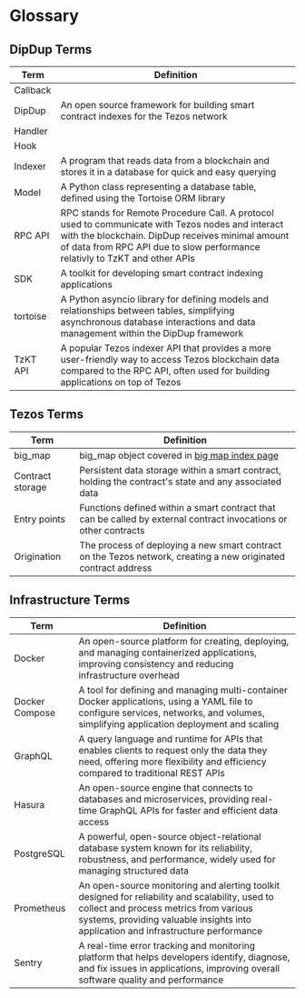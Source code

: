 # Glossary

## DipDup Terms

| Term | Definition |
| --- | --- |
| Callback | |
| DipDup | An open source framework for building smart contract indexes for the Tezos network |
| Handler | |
| Hook | |
| Indexer | A program that reads data from a blockchain and stores it in a database for quick and easy querying |
| Model | A Python class representing a database table, defined using the Tortoise ORM library |
| RPC API | RPC stands for Remote Procedure Call. A protocol used to communicate with Tezos nodes and interact with the blockchain. DipDup receives minimal amount of data from RPC API due to slow performance relativly to TzKT and other APIs |
| SDK | A toolkit for developing smart contract indexing applications |
| tortoise | A Python asyncio library for defining models and relationships between tables, simplifying asynchronous database interactions and data management within the DipDup framework |
| TzKT API | A popular Tezos indexer API that provides a more user-friendly way to access Tezos blockchain data compared to the RPC API, often used for building applications on top of Tezos |

## Tezos Terms

| Term | Definition |
| --- | --- |
| big_map | big_map object covered in [big map index page](indexes/tezos_tzkt_big_maps.md) |
| Contract storage | Persistent data storage within a smart contract, holding the contract's state and any associated data |
| Entry points | Functions defined within a smart contract that can be called by external contract invocations or other contracts |
| Origination | The process of deploying a new smart contract on the Tezos network, creating a new originated contract address |

## Infrastructure Terms

| Term | Definition |
| --- | --- |
| Docker | An open-source platform for creating, deploying, and managing containerized applications, improving consistency and reducing infrastructure overhead |
| Docker Compose | A tool for defining and managing multi-container Docker applications, using a YAML file to configure services, networks, and volumes, simplifying application deployment and scaling |
| GraphQL | A query language and runtime for APIs that enables clients to request only the data they need, offering more flexibility and efficiency compared to traditional REST APIs |
| Hasura | An open-source engine that connects to databases and microservices, providing real-time GraphQL APIs for faster and efficient data access |
| PostgreSQL | A powerful, open-source object-relational database system known for its reliability, robustness, and performance, widely used for managing structured data |
| Prometheus | An open-source monitoring and alerting toolkit designed for reliability and scalability, used to collect and process metrics from various systems, providing valuable insights into application and infrastructure performance |
| Sentry | A real-time error tracking and monitoring platform that helps developers identify, diagnose, and fix issues in applications, improving overall software quality and performance |